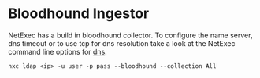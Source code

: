 # Bloodhound Ingestor

NetExec has a build in bloodhound collector. To configure the name server, dns timeout or to use tcp for dns resolution take a look at the NetExec command line options for [dns](../getting-started/dns-options.md).

```
nxc ldap <ip> -u user -p pass --bloodhound --collection All
```
